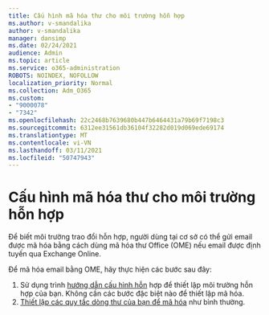 ```yaml
---
title: Cấu hình mã hóa thư cho môi trường hỗn hợp
ms.author: v-smandalika
author: v-smandalika
manager: dansimp
ms.date: 02/24/2021
audience: Admin
ms.topic: article
ms.service: o365-administration
ROBOTS: NOINDEX, NOFOLLOW
localization_priority: Normal
ms.collection: Adm_O365
ms.custom:
- "9000078"
- "7342"
ms.openlocfilehash: 22c2468b7639680b447b6464431a79b69f7198c3
ms.sourcegitcommit: 6312ee31561db36104f32282d019d069ede69174
ms.translationtype: MT
ms.contentlocale: vi-VN
ms.lasthandoff: 03/11/2021
ms.locfileid: "50747943"
---
```

# <a name="configure-message-encryption-for-a-hybrid-environment"></a>Cấu hình mã hóa thư cho môi trường hỗn hợp

Để biết môi trường trao đổi hỗn hợp, người dùng tại cơ sở có thể gửi email được mã hóa bằng cách dùng mã hóa thư Office (OME) nếu email được định tuyến qua Exchange Online.

Để mã hóa email bằng OME, hãy thực hiện các bước sau đây:

1. Sử dụng trình [hướng dẫn cấu hình hỗn](https://docs.microsoft.com/Exchange/hybrid-configuration-wizard) hợp để thiết lập môi trường hỗn hợp của bạn. Không cần các bước đặc biệt nào để thiết lập mã hóa.
2. [Thiết lập các quy tắc dòng thư của bạn để mã hóa](https://docs.microsoft.com/microsoft-365/compliance/define-mail-flow-rules-to-encrypt-email) như bình thường.


